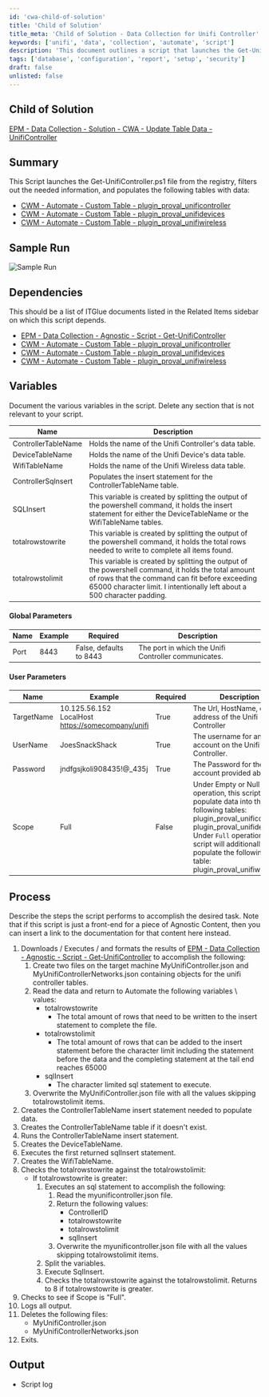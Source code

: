 ```yaml
---
id: 'cwa-child-of-solution'
title: 'Child of Solution'
title_meta: 'Child of Solution - Data Collection for Unifi Controller'
keywords: ['unifi', 'data', 'collection', 'automate', 'script']
description: 'This document outlines a script that launches the Get-UnifiController.ps1 file from the registry to filter and populate data into various tables related to the Unifi Controller. It includes sample runs, dependencies, variables, process steps, and output logs.'
tags: ['database', 'configuration', 'report', 'setup', 'security']
draft: false
unlisted: false
---
```

## Child of Solution

[EPM - Data Collection - Solution - CWA - Update Table Data - UnifiController](https://proval.itglue.com/DOC-5078775-9913178)  

## Summary

This Script launches the Get-UnifiController.ps1 file from the registry, filters out the needed information, and populates the following tables with data:

- [CWM - Automate - Custom Table - plugin_proval_unificontroller](https://proval.itglue.com/DOC-5078775-10536773)
- [CWM - Automate - Custom Table - plugin_proval_unifidevices](https://proval.itglue.com/DOC-5078775-10536775)
- [CWM - Automate - Custom Table - plugin_proval_unifiwireless](https://proval.itglue.com/DOC-5078775-10536774)

## Sample Run

![Sample Run](..\..\..\static\img\Update-Table-Data---UnifiController\image_1.png)

## Dependencies

This should be a list of ITGlue documents listed in the Related Items sidebar on which this script depends.

- [EPM - Data Collection - Agnostic - Script - Get-UnifiController](https://proval.itglue.com/DOC-5078775-7291568)
- [CWM - Automate - Custom Table - plugin_proval_unificontroller](https://proval.itglue.com/DOC-5078775-10536773)
- [CWM - Automate - Custom Table - plugin_proval_unifidevices](https://proval.itglue.com/DOC-5078775-10536775)
- [CWM - Automate - Custom Table - plugin_proval_unifiwireless](https://proval.itglue.com/DOC-5078775-10536774)

## Variables

Document the various variables in the script. Delete any section that is not relevant to your script.

| Name                | Description                                                                                   |
|---------------------|-----------------------------------------------------------------------------------------------|
| ControllerTableName | Holds the name of the Unifi Controller's data table.                                        |
| DeviceTableName     | Holds the name of the Unifi Device's data table.                                            |
| WifiTableName       | Holds the name of the Unifi Wireless data table.                                            |
| ControllerSqlnsert  | Populates the insert statement for the ControllerTableName table.                           |
| SQLInsert            | This variable is created by splitting the output of the powershell command, it holds the insert statement for either the DeviceTableName or the WifiTableName tables. |
| totalrowstowrite    | This variable is created by splitting the output of the powershell command, it holds the total rows needed to write to complete all items found. |
| totalrowstolimit    | This variable is created by splitting the output of the powershell command, it holds the total amount of rows that the command can fit before exceeding 65000 character limit. I intentionally left about a 500 character padding. |

#### Global Parameters

| Name  | Example | Required                       | Description                                           |
|-------|---------|--------------------------------|-------------------------------------------------------|
| Port  | 8443    | False, defaults to 8443        | The port in which the Unifi Controller communicates. |

#### User Parameters

| Name        | Example                                                                                       | Required | Description                                                         |
|-------------|-----------------------------------------------------------------------------------------------|----------|---------------------------------------------------------------------|
| TargetName  | 10.125.56.152<br>LocalHost<br>[https://somecompany/unifi](https://somecompany/unifi) | True     | The Url, HostName, or IP address of the Unifi Controller           |
| UserName    | JoesSnackShack                                                                                | True     | The username for an admin account on the Unifi Controller.          |
| Password    | jndfgsjkoli908435!@_435j                                                                      | True     | The Password for the admin account provided above.                  |
| Scope       | Full                                                                                          | False    | Under Empty or Null operation, this script will populate data into the following tables: <br> plugin_proval_unificontroller <br> plugin_proval_unifidevices <br> Under `Full` operation this script will additionally populate the following table: plugin_proval_unifiwireless |

## Process

Describe the steps the script performs to accomplish the desired task. Note that if this script is just a front-end for a piece of Agnostic Content, then you can insert a link to the documentation for that content here instead.

1. Downloads / Executes / and formats the results of [EPM - Data Collection - Agnostic - Script - Get-UnifiController](https://proval.itglue.com/DOC-5078775-7291568) to accomplish the following:
   1. Create two files on the target machine MyUnifiController.json and MyUnifiControllerNetworks.json containing objects for the unifi controller tables.
   2. Read the data and return to Automate the following variables \ values:
      - totalrowstowrite
        - The total amount of rows that need to be written to the insert statement to complete the file.
      - totalrowstolimit
        - The total amount of rows that can be added to the insert statement before the character limit including the statement before the data and the completing statement at the tail end reaches 65000
      - sqlInsert
        - The character limited sql statement to execute.
   3. Overwrite the MyUnifiController.json file with all the values skipping totalrowstolimit items.
2. Creates the ControllerTableName insert statement needed to populate data.
3. Creates the ControllerTableName table if it doesn't exist.
4. Runs the ControllerTableName insert statement.
5. Creates the DeviceTableName.
6. Executes the first returned sqlInsert statement.
7. Creates the WifiTableName.
8. Checks the totalrowstowrite against the totalrowstolimit:
   - If totalrowstowrite is greater:
     1. Executes an sql statement to accomplish the following:
        1. Read the myunificontroller.json file.
        2. Return the following values:
           - ControllerID
           - totalrowstowrite
           - totalrowstolimit
           - sqlInsert
        3. Overwrite the myunificontroller.json file with all the values skipping totalrowstolimit items.
     2. Split the variables.
     3. Execute SqlInsert.
     4. Checks the totalrowstowrite against the totalrowstolimit. Returns to 8 if totalrowstowrite is greater.
9. Checks to see if Scope is "Full".
10. Logs all output.
11. Deletes the following files:
    - MyUnifiController.json
    - MyUnifiControllerNetworks.json
12. Exits.

## Output

- Script log


